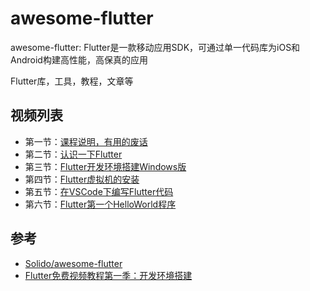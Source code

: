 # awesome-flutter
awesome-flutter: Flutter是一款移动应用SDK，可通过单一代码库为iOS和Android构建高性能，高保真的应用

Flutter库，工具，教程，文章等

## 视频列表
- 第一节：[课程说明，有用的废话 ](https://link.juejin.im/?target=https%3A%2F%2Fv.qq.com%2Fx%2Fpage%2Fa0784q0ctr4.html)
- 第二节：[认识一下Flutter](https://link.juejin.im/?target=https%3A%2F%2Fv.qq.com%2Fx%2Fpage%2Fd0784dvj27q.html)
- 第三节：[Flutter开发环境搭建Windows版](https://link.juejin.im/?target=https%3A%2F%2Fv.qq.com%2Fx%2Fpage%2Fx0784mss5ro.html)
- 第四节：[Flutter虚拟机的安装](https://link.juejin.im/?target=https%3A%2F%2Fv.qq.com%2Fx%2Fpage%2Fh07864yt8o0.html)
- 第五节：[在VSCode下编写Flutter代码 ](https://link.juejin.im/?target=https%3A%2F%2Fv.qq.com%2Fx%2Fpage%2Fp0787vkv2ii.html)
- 第六节：[Flutter第一个HelloWorld程序](https://link.juejin.im/?target=https%3A%2F%2Fv.qq.com%2Fx%2Fpage%2Fx0787yhbu2c.html)



## 参考

- [Solido/awesome-flutter](https://github.com/Solido/awesome-flutter)
- [Flutter免费视频教程第一季：开发环境搭建](https://juejin.im/post/5be3d54cf265da611d6624d3)
